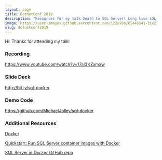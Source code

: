 ```yaml
---
layout: page
title: DotNetConf 2019
description: "Resources for my talk Death to SQL Server! Long live SQL Server! How containerized SQL Server makes development easier given at DotNetConf 2019."
image: https://user-images.githubusercontent.com/1228996/65446541-31e27d00-ddfa-11e9-89f0-953f4cc05c41.png
slug: dotnetconf2019
---
```


Hi! Thanks for attending my talk!

### Recording

<a href="https://www.youtube.com/watch?v=17aI3KZxmxw" target="_blank">https://www.youtube.com/watch?v=17aI3KZxmxw</a>

### Slide Deck

<a href="http://bit.ly/sql-docker" target="_blank">http://bit.ly/sql-docker</a>

### Demo Code

<a href="https://github.com/MichaelJolley/sql-docker" target="_blank">https://github.com/MichaelJolley/sql-docker</a>

### Additional Resources

<a href="https://www.docker.com/" target="_blank">Docker</a>

<a href="https://docs.microsoft.com/en-us/sql/linux/quickstart-install-connect-docker?view=sql-server-2017&pivots=cs1-powershell" target="_blank">Quickstart: Run SQL Server container images with Docker</a>

<a href="https://github.com/Microsoft/mssql-docker" target="_blank">SQL Server in Docker GitHub repo</a>
